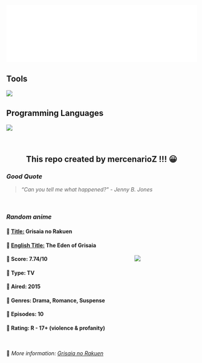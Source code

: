 
<img src="svg/nai.svg" />

<p>
  <h2>Tools</h2>
  <a href="https://skillicons.dev">
    <img src="https://skillicons.dev/icons?i=git,bash,vim,ubuntu,tensorflow,pytorch,docker,raspberrypi" />
  </a>

  <br />

  <h2>Programming Languages</h2>

  <a href="https://skillicons.dev">
    <img src="https://skillicons.dev/icons?i=python,c,cpp" />
  </a>
</p>

<br />

<h2 align="center">This repo created by mercenarioZ !!! 😀</h2>
<h3><i>Good Quote</i></h3>

<blockquote>
<i>
“Can you tell me what happened?" - Jenny B. Jones
</i>
</blockquote>

<br />

<h3><i>Random anime</i></h3>

<h4>
  <strong>🥭 <u>Title:</u></strong> Grisaia no Rakuen
</h4>

<h4>🌿 <u>English Title:</u> The Eden of Grisaia</h4>

<img align="right" width="165" src=https://cdn.myanimelist.net/images/anime/8/72855.jpg />

<h4>🌱 Score: 7.74/10</h4>

<h4>🌲 Type: TV</h4>

<h4>🌴 Aired: 2015</h4>

<h4>🌵 Genres: Drama, Romance, Suspense</h4>

<h4>🥑 Episodes: 10</h4>

<h4>🍏 Rating: R - 17+ (violence & profanity)</h4>

<br />

🍂 *More information: [Grisaia no Rakuen](https://myanimelist.net/anime/29095/Grisaia_no_Rakuen)*
    